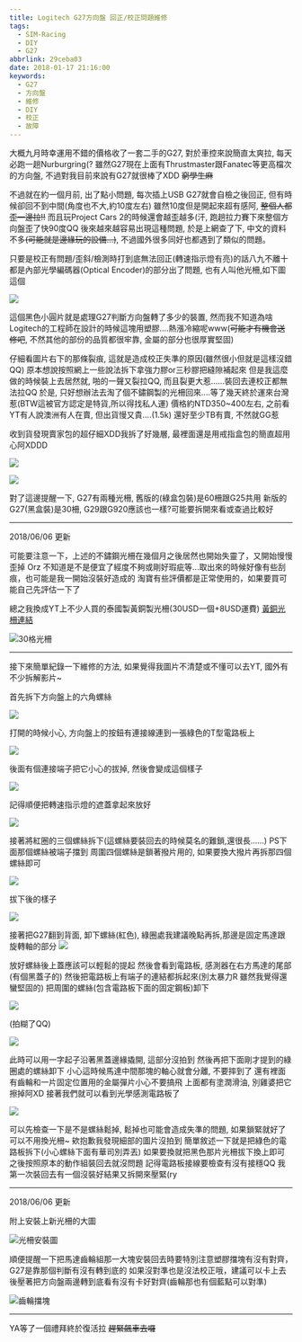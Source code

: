 ```yaml
---
title: Logitech G27方向盤 回正/校正問題維修
tags:
  - SIM-Racing
  - DIY
  - G27
abbrlink: 29ceba03
date: 2018-01-17 21:16:00
keywords:
  - G27
  - 方向盤
  - 維修
  - DIY
  - 校正
  - 故障
---
```


大概九月時幸運用不錯的價格收了一套二手的G27, 對於車控來說簡直太爽拉, 每天必跑一趟Nurburgring(?
雖然G27現在上面有Thrustmaster跟Fanatec等更高檔次的方向盤, 不過對我目前來說有G27就很棒了XDD <del>窮學生麻</del>

不過就在約一個月前, 出了點小問題, 每次插上USB G27就會自檢之後回正, 但有時候卻回不到中間(角度也不大,約10度左右)
雖然10度但是開起來超有感阿, <del>整個人都歪一邊拉!!</del> 而且玩Project Cars 2的時候還會越歪越多(汗, 跑趟拉力賽下來整個方向盤歪了快90度QQ
後來越來越容易出現這種問題, 於是上網查了下, 中文的資料不多<del>(可能就是邊緣玩的設備...)</del>, 不過國外很多同好也都遇到了類似的問題。

只要是校正有問題/歪斜/檢測時打到底無法回正(轉速指示燈有亮)的話八九不離十都是內部光學編碼器(Optical Encoder)的部分出了問題, 也有人叫他光柵,如下圖這個

![](https://res.cloudinary.com/driftkingtw/image/upload/v1518274747/blog/2018/01/17/Logitech_G27方向盤_回正_校正問題修復筆記/光柵-1024x889.jpg)

這個黑色小圓片就是處理G27判斷方向盤轉了多少的裝置, 然而我不知道為啥Logitech的工程師在設計的時候這塊用塑膠....熱漲冷縮呢www(<del>可能才有機會送修吧</del>, 不然其他的部份的品質都很牢靠, 金屬的部分也很厚實堅固)

仔細看圖片右下的那條裂痕, 這就是造成校正失準的原因(雖然很小但就是這樣沒錯QQ)
原本想說按照網上一些說法拆下拿強力膠or三秒膠把縫隙補起來
但是我這麼做的時候裝上去居然就, 啪的一聲又裂拉QQ, 而且裂更大惹......裝回去連校正都無法拉QQ
於是, 只好想辦法去淘了個不鏽鋼製的光柵回來....等了幾天終於運來台灣惹(BTW這被官方認定是特貨,所以得找私人運)
價格約NTD350~400左右, 之前看YT有人說澳洲有人在賣, 但出貨慢又貴....(1.5k)
還好至少TB有賣, 不然就GG惹

收到貨發現賣家包的超仔細XDD我拆了好幾層, 最裡面還是用戒指盒包的簡直超用心阿XDDD

![](https://res.cloudinary.com/driftkingtw/image/upload/v1518274803/blog/2018/01/17/Logitech_G27方向盤_回正_校正問題修復筆記/光柵2-1024x822.jpg)

![](https://res.cloudinary.com/driftkingtw/image/upload/v1518274810/blog/2018/01/17/Logitech_G27方向盤_回正_校正問題修復筆記/P_20180117_123531-1024x735.jpg)

對了這邊提醒一下, G27有兩種光柵, 舊版的(綠盒包裝)是60柵跟G25共用
新版的G27(黑盒裝)是30柵, G29跟G920應該也一樣?可能要拆開來看或查過比較好

-------------
2018/06/06 更新

可能要注意一下，上述的不鏽鋼光柵在幾個月之後居然也開始失靈了，又開始慢慢歪掉 Orz
不知道是不是便宜了經度不夠或剛好瑕疵等...取出來的時候好像有些刮痕，也可能是我一開始沒裝好造成的
淘寶有些評價都是正常使用的，如果要買可能自己先評估一下了

總之我換成YT上不少人買的泰國製黃銅製光柵(30USD一個+8USD運費) [黃銅光柵連結](http://cmlaserservice.com/index.html)

![30格光柵](https://res.cloudinary.com/driftkingtw/image/upload/v1528294507/blog/2018/01/17/Logitech_G27方向盤_回正_校正問題修復筆記/P_20180525_113926.jpg)

-------------

接下來簡單紀錄一下維修的方法, 如果覺得我圖片不清楚或不懂可以去YT, 國外有不少拆解影片~

首先拆下方向盤上的六角螺絲

![](https://res.cloudinary.com/driftkingtw/image/upload/v1518274820/blog/2018/01/17/Logitech_G27方向盤_回正_校正問題修復筆記/P_20180108_144353-1024x576.jpg)

打開的時候小心, 方向盤上的按鈕有連接線連到一張綠色的T型電路板上

![](https://res.cloudinary.com/driftkingtw/image/upload/v1518274829/blog/2018/01/17/Logitech_G27方向盤_回正_校正問題修復筆記/P_20180108_145127-1024x576.jpg)

後面有個連接端子把它小心的拔掉, 然後會變成這個樣子

![](https://res.cloudinary.com/driftkingtw/image/upload/v1518275028/blog/2018/01/17/Logitech_G27方向盤_回正_校正問題修復筆記/P_20180108_145137-1024x576.jpg)

記得順便把轉速指示燈的遮蓋拿起來放好

![](https://res.cloudinary.com/driftkingtw/image/upload/v1518275046/blog/2018/01/17/Logitech_G27方向盤_回正_校正問題修復筆記/P_20180108_145359-576x1024.jpg)

接著將紅圈的三個螺絲拆下(這螺絲要裝回去的時候莫名的難鎖,還很長......)
PS下面那個螺絲被端子擋到
周圍四個螺絲是鎖著撥片用的, 如果要換大撥片再拆那四個螺絲即可

![](https://res.cloudinary.com/driftkingtw/image/upload/v1518275063/blog/2018/01/17/Logitech_G27方向盤_回正_校正問題修復筆記/fefewfewf-1024x576.jpg)

拔下後的樣子

![](https://res.cloudinary.com/driftkingtw/image/upload/v1518275083/blog/2018/01/17/Logitech_G27方向盤_回正_校正問題修復筆記/P_20180108_150952-1024x576.jpg)

接著把G27翻到背面, 卸下螺絲(紅色), 綠圈處我建議晚點再拆,那邊是固定馬達跟旋轉軸的部分
![](https://res.cloudinary.com/driftkingtw/image/upload/v1518275115/blog/2018/01/17/Logitech_G27方向盤_回正_校正問題修復筆記/P_20180108_1457290000-1024x576.jpg)

放好螺絲後上蓋應該可以輕鬆的提起
然後會看到電路板, 感測器在右方馬達的尾部(有個黑蓋子的)
然後把電路板上有端子的連結都拆起來(別太暴力R 雖然我覺得還蠻堅固的)
把周圍的螺絲(包含電路板下面的固定鋼板)卸下

![](https://res.cloudinary.com/driftkingtw/image/upload/v1518275173/blog/2018/01/17/Logitech_G27方向盤_回正_校正問題修復筆記/P_20180108_151700-1024x576.jpg)

(拍糊了QQ)

![](https://res.cloudinary.com/driftkingtw/image/upload/v1518275189/blog/2018/01/17/Logitech_G27方向盤_回正_校正問題修復筆記/P_20180108_152915-1024x576.jpg)

此時可以用一字起子沿著黑蓋邊緣撬開, 這部分沒拍到
然後再把下面剛才提到的綠圈處的螺絲卸下
小心這時候馬達中間那塊的軸心就會分離, 不要摔到了
還有裡面有齒輪和一片固定位置用的金屬彈片小心不要搞飛
上面都有塗潤滑油, 別雞婆把它擦掉阿XD
接著我們就可以看到光學感測電路板了

![](https://res.cloudinary.com/driftkingtw/image/upload/v1518275205/blog/2018/01/17/Logitech_G27方向盤_回正_校正問題修復筆記/P_20180108_154054-1024x576.jpg)

可以先檢查一下是不是螺絲鬆掉, 鬆掉也可能會造成失準的問題, 如果鎖緊就好了可以不用換光柵~
欸抱歉我發現細部的圖片沒拍到
簡單敘述一下就是把綠色的電路板拆下(小心螺絲下面有華司別弄丟)
如果要換就把黑色那片光柵拔下換上即可
之後按照原本的動作組裝回去就沒問題
記得電路板接線要檢查有沒有接穩QQ 我第一次裝回去有一個沒裝好結果又拆開來壓緊(ry

-------------
2018/06/06 更新

附上安裝上新光柵的大圖

![光柵安裝圖](https://res.cloudinary.com/driftkingtw/image/upload/v1528294507/blog/2018/01/17/Logitech_G27方向盤_回正_校正問題修復筆記/P_20180525_131356.jpg)

順便提醒一下把馬達齒輪組那一大塊安裝回去時要特別注意塑膠擋塊有沒有對齊，G27是靠那個判斷有沒有轉到底的
如果沒對準也是沒法校正哦，建議可以卡上去後壓著把方向盤兩邊轉到底看有沒有卡好對齊(齒輪那也有個藍點可以對準)

![齒輪擋塊](https://res.cloudinary.com/driftkingtw/image/upload/v1528294869/blog/2018/01/17/Logitech_G27方向盤_回正_校正問題修復筆記/P_20180118_131711.jpg)

-------------

YA等了一個禮拜終於復活拉 ~~趕緊飆車去囉~~